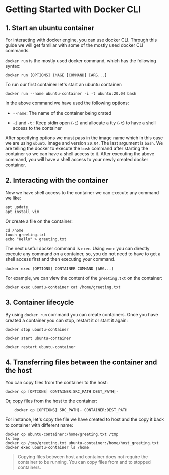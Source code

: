 # Getting Started with Docker CLI

## 1. Start an ubuntu container
For interacting with docker engine, you can use docker CLI. Through this guide we will get familiar with some of the mostly used docker CLI commands. 

`docker run` is the mostly used docker command, which has the following syntax:
~~~
docker run [OPTIONS] IMAGE [COMMAND] [ARG...]
~~~
To run our first container let's start an ubuntu container:
~~~
docker run --name ubuntu-container -i -t ubuntu:20.04 bash
~~~
In the above command we have used the following options:

* `--name`: The name of the container being crated

* `-i` and  `-t` : Keep stdin open (`-i`) and allocate a tty (`-t`) to have a shell access to the container

After specifying options we must pass in the image name which in this case we are using `ubuntu` image and version `20.04`.
The last argument is `bash`. We are telling the docker to execute the `bash` command after starting the container so we can have a shell access to it.
After executing the above command, you will have a shell access to your newly created docker container.

## 2. Interacting with the container
Now we have shell access to the container we can execute any command we like:
~~~ shell
apt update
apt install vim
~~~
Or create a file on the container:
~~~
cd /home
touch greeting.txt
echo "Hello" > greeting.txt
~~~
The next useful docker command is `exec`. Using `exec` you can directly execute any command on a container, so, you do not need to have to get a shell access first and then executing your command.
~~~
docker exec [OPTIONS] CONTAINER COMMAND [ARG...]
~~~
For example, we can view the content of the `greeting.txt` on the container:
~~~
docker exec ubuntu-container cat /home/greeting.txt
~~~
## 3. Container lifecycle
By using `docker run` command you can create containers. Once you have created a container you can stop, restart it or start it again:
~~~
docker stop ubuntu-container
~~~

~~~
docker start ubuntu-container
~~~

~~~
docker restart ubuntu-container
~~~

## 4. Transferring files between the container and the host
You can copy files from the container to the host:
~~~
docker cp [OPTIONS] CONTAINER:SRC_PATH DEST_PATH|-
~~~
Or, copy files from the host to the container:
~~~
	docker cp [OPTIONS] SRC_PATH|- CONTAINER:DEST_PATH
~~~
For instance, let's copy the file we have created to host and the copy it back to container with different name:
~~~
docker cp ubuntu-container:/home/greeting.txt /tmp
ls tmp
docker cp /tmp/greeting.txt ubuntu-container:/home/host_greeting.txt
docker exec ubuntu-container ls /home
~~~

> Copying files between host and container does not require the container to be running. You can copy files from and to stopped containers.
